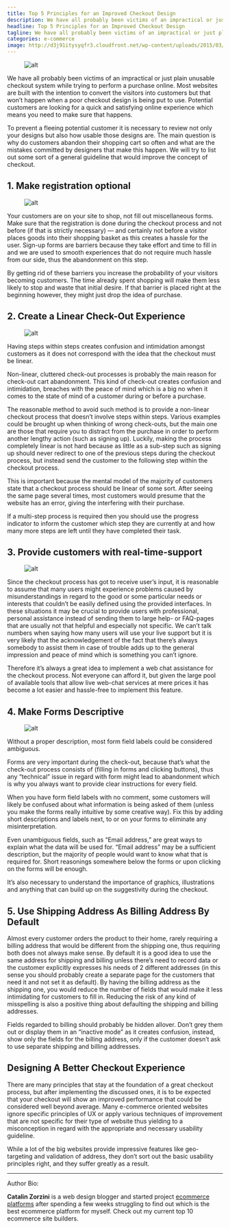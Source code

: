 ```yaml
---
title: Top 5 Principles for an Improved Checkout Design
description: We have all probably been victims of an impractical or just plain unusable checkout system while trying to perform a purchase online
headline: Top 5 Principles for an Improved Checkout Design
tagline: We have all probably been victims of an impractical or just plain unusable checkout system while trying to perform a purchase online
categories: e-commerce
image: http://d3j91itysyqfr3.cloudfront.net/wp-content/uploads/2015/03/feature.jpg
---
```


<figure class="post-image post-image-center">
    <img src="http://d3j91itysyqfr3.cloudfront.net/wp-content/uploads/2015/03/feature.jpg" alt="alt">
</figure>

We have all probably been victims of an impractical or just plain unusable checkout system while trying to perform a purchase online. Most websites are built with the intention to convert the visitors into customers but that won’t happen when a poor checkout design is being put to use. Potential customers are looking for a quick and satisfying online experience which means you need to make sure that happens.

To prevent a fleeing potential customer it is necessary to review not only your designs but also how usable those designs are. The main question is why do customers abandon their shopping cart so often and what are the mistakes committed by designers that make this happen. We will try to list out some sort of a general guideline that would improve the concept of checkout.

## 1. Make registration optional

<figure class="post-image post-image-center">
    <img src="http://d3j91itysyqfr3.cloudfront.net/wp-content/uploads/2015/03/image4.jpg" alt="alt">
</figure>


Your customers are on your site to shop, not fill out miscellaneous forms. Make sure that the registration is done during the checkout process and not before (if that is strictly necessary) — and certainly not before a visitor places goods into their shopping basket as this creates a hassle for the user. Sign-up forms are barriers because they take effort and time to fill in and we are used to smooth experiences that do not require much hassle from our side, thus the abandonment on this step.

By getting rid of these barriers you increase the probability of your visitors becoming customers. The time already spent shopping will make them less likely to stop and waste that initial desire. If that barrier is placed right at the beginning however, they might just drop the idea of purchase.

## 2. Create a Linear Check-Out Experience

<figure class="post-image post-image-center">
    <img src="http://d3j91itysyqfr3.cloudfront.net/wp-content/uploads/2015/03/image2.jpg" alt="alt">
</figure>


Having steps within steps creates confusion and intimidation amongst customers as it does not correspond with the idea that the checkout must be linear.

Non-linear, cluttered check-out processes is probably the main reason for check-out cart abandonment. This kind of check-out creates confusion and intimidation, breaches with the peace of mind which is a big no when it comes to the state of mind of a customer during or before a purchase.

The reasonable method to avoid such method is to provide a non-linear checkout process that doesn’t involve steps within steps. Various examples could be brought up when thinking of wrong check-outs, but the main one are those that require you to distract from the purchase in order to perform another lengthy action (such as signing up). Luckily, making the process completely linear is not hard because as little as a sub-step such as signing up should never redirect to one of the previous steps during the checkout process, but instead send the customer to the following step within the checkout process.

This is important because the mental model of the majority of customers state that a checkout process should be linear of some sort. After seeing the same page several times, most customers would presume that the website has an error, giving the interfering with their purchase.

If a multi-step process is required then you should use the progress indicator to inform the customer which step they are currently at and how many more steps are left until they have completed their task.

## 3. Provide customers with real-time-support

<figure class="post-image post-image-center">
    <img src="http://d3j91itysyqfr3.cloudfront.net/wp-content/uploads/2015/03/image1.jpg" alt="alt">
</figure>

Since the checkout process has got to receive user’s input, it is reasonable to assume that many users might experience problems caused by misunderstandings in regard to the good or some particular needs or interests that couldn’t be easily defined using the provided interfaces. In these situations it may be crucial to provide users with professional, personal assistance instead of sending them to large help- or FAQ-pages that are usually not that helpful and especially not specific. We can’t talk numbers when saying how many users will use your live support but it is very likely that the acknowledgement of the fact that there’s always somebody to assist them in case of trouble adds up to the general impression and peace of mind which is something you can’t ignore.

Therefore it’s always a great idea to implement a web chat assistance for the checkout process. Not everyone can afford it, but given the large pool of available tools that allow live web-chat services at mere prices it has become a lot easier and hassle-free to implement this feature.

## 4. Make Forms Descriptive

<figure class="post-image post-image-center">
    <img src="http://d3j91itysyqfr3.cloudfront.net/wp-content/uploads/2015/03/image.jpg" alt="alt">
</figure>

Without a proper description, most form field labels could be considered ambiguous.

Forms are very important during the check-out, because that’s what the check-out process consists of (filling in forms and clicking buttons), thus any “technical” issue in regard with form might lead to abandonment which is why you always want to provide clear instructions for every field.

When you have form field labels with no comment, some customers will likely be confused about what information is being asked of them (unless you make the forms really intuitive by some creative way). Fix this by adding short descriptions and labels next, to or on your forms to eliminate any misinterpretation.

Even unambiguous fields, such as “Email address,” are great ways to explain what the data will be used for. “Email address” may be a sufficient description, but the majority of people would want to know what that is required for. Short reasonings somewhere below the forms or upon clicking on the forms will be enough.

It’s also necessary to understand the importance of graphics, illustrations and anything that can build up on the suggestivity during the checkout.

## 5. Use Shipping Address As Billing Address By Default

Almost every customer orders the product to their home, rarely requiring a billing address that would be different from the shipping one, thus requiring both does not always make sense. By default it is a good idea to use the same address for shipping and billing unless there’s need to record data or the customer explicitly expresses his needs of 2 different addresses (in this sense you should probably create a separate page for the customers that need it and not set it as default). By having the billing address as the shipping one, you would reduce the number of fields that would make it less intimidating for customers to fill in. Reducing the risk of any kind of misspelling is also a positive thing about defaulting the shipping and billing addresses.

Fields regarded to billing should probably be hidden allover. Don’t grey them out or display them in an “inactive mode” as it creates confusion, instead, show only the fields for the billing address, only if the customer doesn’t ask to use separate shipping and billing addresses.

## Designing A Better Checkout Experience

There are many principles that stay at the foundation of a great checkout process, but after implementing the discussed ones, it is to be expected that your checkout will show an improved performance that could be considered well beyond average. Many e-commerce oriented websites ignore specific principles of UX or apply various techniques of improvement that are not specific for their type of website thus yielding to a misconception in regard with the appropriate and necessary usability guideline.

While a lot of the big websites provide impressive features like geo-targeting and validation of address, they don’t sort out the basic usability principles right, and they suffer greatly as a result.

---

Author Bio:
	
**Catalin Zorzini** is a web design blogger and started project [ecommerce platforms](http://ecommerce-platforms.com)
after spending a few weeks struggling to find out which is the best ecommerce platform for myself. 
Check out my current top 10 ecommerce site builders.